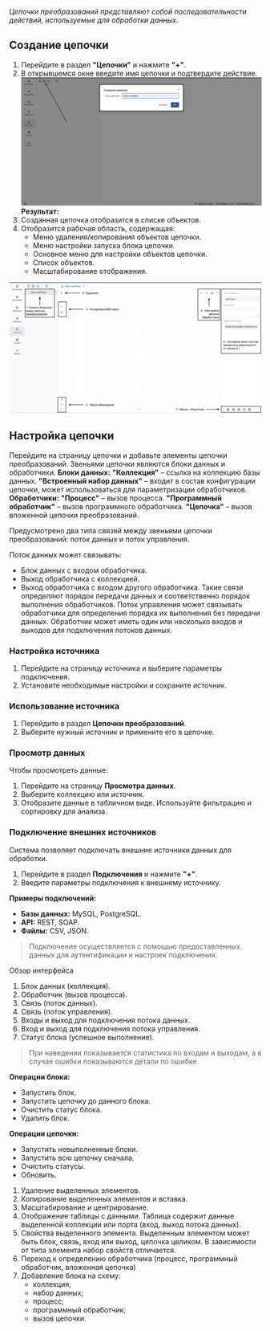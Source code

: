 _Цепочки преобразований представляют собой последовательности действий, используемые для обработки данных._

## Создание цепочки

1. Перейдите в раздел **"Цепочки"** и нажмите **"+"**.
2. В открывшемся окне введите имя цепочки и подтвердите действие.  
![1_Create_workflow.png](../images/7_Workflow/Workflow_general/1_Create_workflow.png)
**Результат:**
1. Созданная цепочка отобразится в списке объектов.
2. Отобразится рабочая область, содержащая:
   * Меню удаления/копирования объектов цепочки.
   * Меню настройки запуска блока цепочки.
   * Основное меню для настройки объектов цепочки.
   * Список объектов.
   * Масштабирование отображения.

![2_Workflow_workspace.png](../images/7_Workflow/Workflow_general/2_Workflow_workspace.png)
## Настройка цепочки
Перейдите на страницу цепочки и добавьте элементы цепочки преобразований.
Звеньями цепочки являются блоки данных и обработчики.
**Блоки данных:**
**"Коллекция"** – ссылка на коллекцию базы данных.
**"Встроенный набор данных"** – входит в состав конфигурации цепочки, может использоваться для параметризации обработчиков.
**Обработчики:**
**"Процесс"** – вызов процесса.
**"Программный обработчик"** – вызов программного обработчика.
**"Цепочка"** – вызов вложенной цепочки преобразований.

Предусмотрено два типа связей между звеньями цепочки преобразований: поток данных и поток управления.

Поток данных может связывать:
* Блок данных с входом обработчика.
* Выход обработчика с коллекцией.
* Выход обработчика с входом другого обработчика.
Такие связи определяют порядок передачи данных и соответственно порядок выполнения обработчиков.
Поток управления может связывать обработчики для определения порядка их выполнения без передачи данных.
Обработчик может иметь один или несколько входов и выходов для подключения потоков данных.

### Настройка источника

1. Перейдите на страницу источника и выберите параметры подключения.
2. Установите необходимые настройки и сохраните источник.

### Использование источника

1. Перейдите в раздел **Цепочки преобразований**.
2. Выберите нужный источник и примените его в цепочке.

### Просмотр данных

Чтобы просмотреть данные:

1. Перейдите на страницу **Просмотра данных**.
2. Выберите коллекцию или источник.
3. Отобразите данные в табличном виде. Используйте фильтрацию и сортировку для анализа.

### Подключение внешних источников

Система позволяет подключать внешние источники данных для обработки.

1. Перейдите в раздел **Подключения** и нажмите **"+"**.
2. Введите параметры подключения к внешнему источнику.

**Примеры подключений:**
- **Базы данных:** MySQL, PostgreSQL.
- **API:** REST, SOAP.
- **Файлы:** CSV, JSON.

> Подключение осуществляется с помощью предоставленных данных для аутентификации и настроек подключения.

Обзор интерфейса

1. Блок данных (коллекция).
2. Обработчик (вызов процесса).
3. Связь (поток данных).
4. Связь (поток управления).
5. Входы и выход для подключения потока данных.
6. Вход и выход для подключения потока управления.
7. Статус блока (успешное выполнение). 

> При наведении показывается статистика по входам и выходам, а в случае ошибки показываются детали по ошибке.

**Операции блока:**
* Запустить блок.
* Запустить цепочку до данного блока.
* Очистить статус блока.
* Удалить блок.

**Операции цепочки:**
* Запустить невыполненные блоки.
* Запустить всю цепочку сначала.
* Очистить статусы.
* Обновить.

1. Удаление выделенных элементов.
2. Копирование выделенных элементов и вставка.
3. Масштабирование и центрирование.
4. Отображение таблицы с данными. Таблица содержит данные выделенной коллекции или порта (вход, выход потока данных).
5. Свойства выделенного элемента. Выделенным элементом может быть блок, связь, вход или выход, цепочка целиком. В зависимости от типа элемента набор свойств отличается.
6. Переход к определению обработчика (процесс, программный обработчик, вложенная цепочка)
7. Добавление блока на схему:
   * коллекция; 
   * набор данных; 
   * процесс; 
   * программный обработчик; 
   * вызов цепочки.



